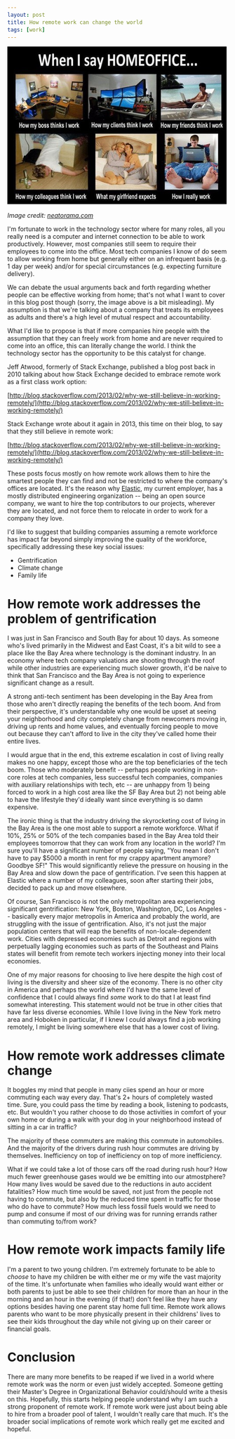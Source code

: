 ```yaml
---
layout: post
title: How remote work can change the world
tags: [work]
---
```


![funny_work_from_home](/images/work-from-home.jpg) 

_Image credit: [neatorama.com](http://www.neatorama.com/2012/02/26/when-i-tell-people-i-work-from-home/)_

I'm fortunate to work in the technology sector where for many roles, all you really need is a computer and internet connection to be able to work productively. However, most companies still seem to require their employees to come into the office. Most tech companies I know of do seem to allow working from home but generally either on an infrequent basis (e.g. 1 day per week) and/or for special circumstances (e.g. expecting furniture delivery).

We can debate the usual arguments back and forth regarding whether people can be effective working from home; that's not what I want to cover in this blog post though (sorry, the image above is a bit misleading). My assumption is that we're talking about a company that treats its employees as adults and there's a high level of mutual respect and accountability. 

What I'd like to propose is that if more companies hire people with the assumption that they can freely work from home and are never required to come into an office, this can literally change the world. I think the technology sector has the opportunity to be this catalyst for change. 

Jeff Atwood, formerly of Stack Exchange, published a blog post back in 2010 talking about how Stack Exchange decided to embrace remote work as a first class work option:

[http://blog.stackoverflow.com/2013/02/why-we-still-believe-in-working-remotely/](http://blog.stackoverflow.com/2013/02/why-we-still-believe-in-working-remotely/)

Stack Exchange wrote about it again in 2013, this time on their blog, to say that they still believe in remote work:

[http://blog.stackoverflow.com/2013/02/why-we-still-believe-in-working-remotely/](http://blog.stackoverflow.com/2013/02/why-we-still-believe-in-working-remotely/)

These posts focus mostly on how remote work allows them to hire the smartest people they can find and not be restricted to where the company's offices are located. It's the reason why [Elastic](http://www.elastic.co), my current employer, has a mostly distributed engineering organization -- being an open source company, we want to hire the top contributors to our projects, wherever they are located, and not force them to relocate in order to work for a company they love. 

I'd like to suggest that building companies assuming a remote workforce has impact far beyond simply improving the quality of the workforce, specifically addressing these key social issues:

* Gentrification
* Climate change
* Family life

# How remote work addresses the problem of gentrification

I was just in San Francisco and South Bay for about 10 days. As someone who's lived primarily in the Midwest and East Coast, it's a bit wild to see a place like the Bay Area where technology is the dominant industry. In an economy where tech company valuations are shooting through the roof while other industries are experiencing much slower growth, it'd be naive to think that San Francisco and the Bay Area is not going to experience significant change as a result.

A strong anti-tech sentiment has been developing in the Bay Area from those who aren't directly reaping the benefits of the tech boom. And from their perspective, it's understandable why one would be upset at seeing your neighborhood and city completely change from newcomers moving in, driving up rents and home values, and eventually forcing people to move out because they can't afford to live in the city they've called home their entire lives.

I would argue that in the end, this extreme escalation in cost of living really makes no one happy, except those who are the top beneficiaries of the tech boom. Those who moderately benefit -- perhaps people working in non-core roles at tech companies, less successful tech companies, companies with auxiliary relationships with tech, etc -- are unhappy from 1) being forced to work in a high cost area like the SF Bay Area but 2) not being able to have the lifestyle they'd ideally want since everything is so damn expensive. 

The ironic thing is that the industry driving the skyrocketing cost of living in the Bay Area is the one most able to support a remote workforce. What if 10%, 25% or 50% of the tech companies based in the Bay Area told their employees tomorrow that they can work from any location in the world? I'm sure you'll have a significant number of people saying, "You mean I don't have to pay $5000 a month in rent for my crappy apartment anymore? Goodbye SF!" This would significantly relieve the pressure on housing in the Bay Area and slow down the pace of gentrification. I've seen this happen at Elastic where a number of my colleagues, soon after starting their jobs, decided to pack up and move elsewhere. 

Of course, San Francisco is not the only metropolitan area experiencing significant gentrification: New York, Boston, Washington, DC, Los Angeles -- basically every major metropolis in America and probably the world, are struggling with the issue of gentrification. Also, it's not just the major population centers that will reap the benefits of non-locale-dependent work. Cities with depressed economies such as Detroit and regions with perpetually lagging economies such as parts of the Southeast and Plains states will benefit from remote tech workers injecting money into their local economies.

One of my major reasons for choosing to live here despite the high cost of living is the diversity and sheer size of the economy. There is no other city in America and perhaps the world where I'd have the same level of confidence that I could always find *some* work to do that I at least find somewhat interesting. This statement would not be true in other cities that have far less diverse economies. While I love living in the New York metro area and Hoboken in particular, if I knew I could always find a job working remotely, I might be living somewhere else that has a lower cost of living. 

# How remote work addresses climate change

It boggles my mind that people in many ciies spend an hour or more commuting each way every day. That's 2+ hours of completely wasted time. Sure, you could pass the time by reading a book, listening to podcasts, etc. But wouldn't you rather choose to do those activities in comfort of your own home or during a walk with your dog in your neighborhood instead of sitting in a car in traffic?

The majority of these commuters are making this commute in automobiles. And the majority of the drivers during rush hour commutes are driving by themselves. Inefficiency on top of inefficiency on top of more inefficiency. 

What if we could take a lot of those cars off the road during rush hour? How much fewer greenhouse gases would we be emitting into our atmostphere? How many lives would be saved due to the reductions in auto accident fatalities? How much time would be saved, not just from the people not having to commute, but also by the reduced time spent in traffic for those who do have to commute? How much less fossil fuels would we need to pump and consume if most of our driving was for running errands rather than commuting to/from work?

# How remote work impacts family life

I'm a parent to two young children. I'm extremely fortunate to be able to *choose* to have my children be with either me or my wife the vast majority of the time. It's unfortunate when families who ideally would want either or both parents to just be able to see their children for more than an hour in the morning and an hour in the evening (if that!) don't feel like they have any options besides having one parent stay home full time. Remote work allows parents who want to be more physically present in their childrens' lives to see their kids throughout the day while not giving up on their career or financial goals.

# Conclusion

There are many more benefits to be reaped if we lived in a world where remote work was the norm or even just widely accepted. Someone getting their Master's Degree in Organizational Behavior could/should write a thesis on this. Hopefully, this starts helping people understand why I am such a strong proponent of remote work. If remote work were just about being able to hire from a broader pool of talent, I wouldn't really care that much. It's the broader social implications of remote work which really get me excited and hopeful.



